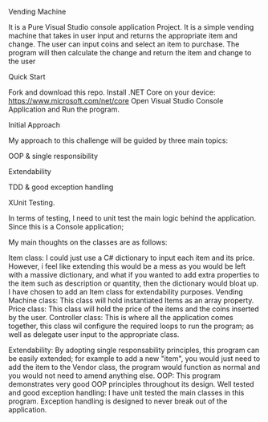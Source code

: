 Vending Machine

It is a Pure Visual Studio console application Project. 
It is a simple vending machine that takes in user input and returns the appropriate item and change. The user can input coins and select an item to purchase. 
The program will then calculate the change and return the item and change to the user

Quick Start

Fork and download this repo.
Install .NET Core on your device: https://www.microsoft.com/net/core
Open Visual Studio Console Application and Run the program.

Initial Approach

My approach to this challenge will be guided by three main topics:

OOP & single responsibility

Extendability

TDD & good exception handling

XUnit Testing.


In terms of testing, I need to unit test the main logic behind the application. Since this is a Console application;


My main thoughts on the classes are as follows:


Item class:
I could just use a C# dictionary to input each item and its price. However, i feel like extending this would be a mess as you would be left with a massive dictionary, and what if you wanted to add extra properties to the item such as description or quantity, then the dictionary would bloat up. I have chosen to add an Item class for extendability purposes.
Vending Machine class:
This class will hold instantiated Items as an array property.
Price class:
This class will hold the price of the items and the coins inserted by the user.
Controller class:
This is where all the application comes together, this class wil configure the required loops to run the program; as well as delegate user input to the appropriate class.

Extendability:
By adopting single responsability principles, this program can be easily extended; for example to add a new "item", you would just need to add the item to the Vendor class, the program would function as normal and you would not need to amend anything else.
OOP:
This program demonstrates very good OOP principles throughout its design.
Well tested and good exception handling:
I have unit tested the main classes in this program. Exception handling is designed to never break out of the application.
